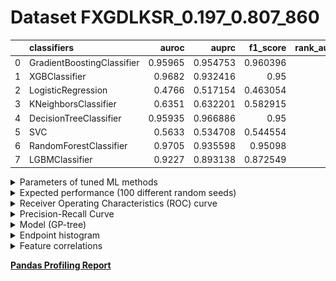 # Dataset FXGDLKSR_0.197_0.807_860

|    | classifiers                |   auroc |    auprc |   f1_score |   rank_auroc |   rank_auprc |   rank_f1 |
|---:|:---------------------------|--------:|---------:|-----------:|-------------:|-------------:|----------:|
|  0 | GradientBoostingClassifier | 0.95965 | 0.954753 |   0.960396 |            3 |            2 |         1 |
|  1 | XGBClassifier              | 0.9682  | 0.932416 |   0.95     |            2 |            4 |         3 |
|  2 | LogisticRegression         | 0.4766  | 0.517154 |   0.463054 |            8 |            8 |         8 |
|  3 | KNeighborsClassifier       | 0.6351  | 0.632201 |   0.582915 |            6 |            6 |         6 |
|  4 | DecisionTreeClassifier     | 0.95935 | 0.966886 |   0.95     |            4 |            1 |         3 |
|  5 | SVC                        | 0.5633  | 0.534708 |   0.544554 |            7 |            7 |         7 |
|  6 | RandomForestClassifier     | 0.9705  | 0.935598 |   0.95098  |            1 |            3 |         2 |
|  7 | LGBMClassifier             | 0.9227  | 0.893138 |   0.872549 |            5 |            5 |         5 |


<details>
<summary>Parameters of tuned ML methods</summary>


```
GradientBoostingClassifier(ccp_alpha=0.0, criterion='friedman_mse', init=None,
                           learning_rate=0.4471256723270318, loss='exponential',
                           max_depth=8, max_features=None, max_leaf_nodes=None,
                           min_impurity_decrease=0.0, min_impurity_split=None,
                           min_samples_leaf=1, min_samples_split=2,
                           min_weight_fraction_leaf=0.0, n_estimators=100,
                           n_iter_no_change=5, presort='deprecated',
                           random_state=860, subsample=1.0, tol=1e-07,
                           validation_fraction=0.060000000000000005, verbose=0,
                           warm_start=False)
XGBClassifier(alpha=0.9250533969925395, base_score=0.5, booster='dart',
              colsample_bylevel=1, colsample_bynode=1, colsample_bytree=1,
              eta=0.16351408380750268, eval_metric='logloss', gamma=0.2,
              gpu_id=-1, importance_type='gain', interaction_constraints=None,
              learning_rate=0.163514078, max_delta_step=0, max_depth=10,
              min_child_weight=1, missing=nan, monotone_constraints=None,
              n_estimators=70, n_jobs=0, num_parallel_tree=1,
              objective='binary:logistic', random_state=860,
              reg_alpha=0.925053418, reg_lambda=3.4982764200829695,
              scale_pos_weight=1, subsample=1, tree_method=None,
              validate_parameters=False, verbosity=None)
LogisticRegression(C=0.1088196125784687, class_weight=None, dual=False,
                   fit_intercept=True, intercept_scaling=1, l1_ratio=None,
                   max_iter=100, multi_class='auto', n_jobs=None, penalty='l1',
                   random_state=860, solver='liblinear', tol=0.0001, verbose=0,
                   warm_start=False)
KNeighborsClassifier(algorithm='auto', leaf_size=30, metric='minkowski',
                     metric_params=None, n_jobs=None, n_neighbors=27, p=1,
                     weights='distance')
DecisionTreeClassifier(ccp_alpha=0.0, class_weight=None, criterion='gini',
                       max_depth=9, max_features=None, max_leaf_nodes=None,
                       min_impurity_decrease=0.0, min_impurity_split=None,
                       min_samples_leaf=2, min_samples_split=15,
                       min_weight_fraction_leaf=0.0, presort='deprecated',
                       random_state=860, splitter='best')
SVC(C=142.82724891234977, break_ties=False, cache_size=200, class_weight=None,
    coef0=5.2, decision_function_shape='ovr', degree=3, gamma='scale',
    kernel='poly', max_iter=-1, probability=True, random_state=860,
    shrinking=True, tol=0.0003047398611430893, verbose=False)
RandomForestClassifier(bootstrap=True, ccp_alpha=0.0, class_weight=None,
                       criterion='entropy', max_depth=10, max_features=None,
                       max_leaf_nodes=None, max_samples=None,
                       min_impurity_decrease=0.0, min_impurity_split=None,
                       min_samples_leaf=1, min_samples_split=9,
                       min_weight_fraction_leaf=0.0, n_estimators=98,
                       n_jobs=None, oob_score=False, random_state=860,
                       verbose=0, warm_start=False)
LGBMClassifier(boosting_type='gbdt', class_weight=None, colsample_bytree=1.0,
               importance_type='split', learning_rate=0.1, max_depth=8,
               metric='binary_logloss', min_child_samples=20,
               min_child_weight=0.001, min_split_gain=0.0, n_estimators=84,
               n_jobs=-1, num_leaves=247, objective='binary', random_state=860,
               reg_alpha=0.0, reg_lambda=0.0, silent=True, subsample=1.0,
               subsample_for_bin=200000, subsample_freq=0)
```

</details>

<details>
<summary>Expected performance (100 different random seeds)</summary>
<img src='FXGDLKSR_0.197_0.807_860-box.svg' width=40% />
</details>

<details>
<summary>Receiver Operating Characteristics (ROC) curve</summary>
<img src='FXGDLKSR_0.197_0.807_860-roc.svg' width=40% />
</details>

<details>
<summary>Precision-Recall Curve</summary>
<img src='FXGDLKSR_0.197_0.807_860-prc.svg' width=40% />
</details>

<details>
<summary>Model (GP-tree)</summary>
<img src='FXGDLKSR_0.197_0.807_860-model.svg' height=10% />
</details>

<details>
<summary>Endpoint histogram</summary>
<img src='FXGDLKSR_0.197_0.807_860-endpoint.svg' width=40% />
</details>

<details>
<summary>Feature correlations</summary>
<img src='FXGDLKSR_0.197_0.807_860-corr.svg' width=40% />
</details>

[**Pandas Profiling Report**](https://epistasislab.github.io/digen/profile/FXGDLKSR_0.197_0.807_860.html)